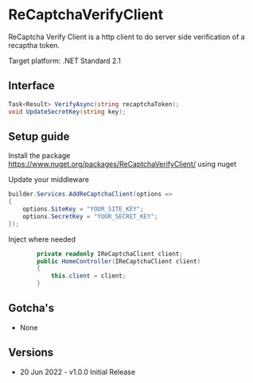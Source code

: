 # ReCaptchaVerifyClient

ReCaptcha Verify Client is a http client to do server side verification of a recaptha token.

Target platform: .NET Standard 2.1

## Interface

```c#
Task<Result> VerifyAsync(string recaptchaToken);
void UpdateSecretKey(string key);
```


## Setup guide
Install the package https://www.nuget.org/packages/ReCaptchaVerifyClient/ using nuget

Update your middleware
```c#
builder.Services.AddReCaptchaClient(options =>
{
    options.SiteKey = "YOUR_SITE_KEY";
    options.SecretKey = "YOUR_SECRET_KEY";
});
```

Inject where needed
```c#
		private readonly IReCaptchaClient client;
        public HomeController(IReCaptchaClient client)
        {
            this.client = client;
        }
```

## Gotcha's

* None

## Versions

* 20 Jun 2022 - v1.0.0 Initial Release

